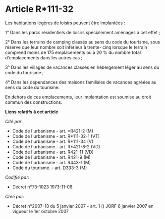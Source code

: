 # Article R*111-32

Les habitations légères de loisirs peuvent être implantées :

1° Dans les parcs résidentiels de loisirs spécialement aménagés à cet effet ;

2° Dans les terrains de camping classés au sens du code du tourisme, sous réserve que leur nombre soit inférieur à trente-
cinq lorsque le terrain comprend moins de 175 emplacements ou à 20 % du nombre total d'emplacements dans les autres cas ;

3° Dans les villages de vacances classés en hébergement léger au sens du code du tourisme ;

4° Dans les dépendances des maisons familiales de vacances agréées au sens du code du tourisme.

En dehors de ces emplacements, leur implantation est soumise au droit commun des constructions.

**Liens relatifs à cet article**

_Cité par_:

  - Code de l'urbanisme - art. *R421-2 (M)
  - Code de l'urbanisme - art. R*111-32-1 (VT)
  - Code de l'urbanisme - art. R*111-34 (V)
  - Code de l'urbanisme - art. R*421-8-2 (VD)
  - Code de l'urbanisme - art. R421-11 (VD)
  - Code de l'urbanisme - art. R421-9 (M)
  - Code de l'urbanisme - art. R443-1 (M)
  - Code du tourisme. - art. D333-3 (M)

_Codifié par_:

  - Décret n°73-1023 1973-11-08

_Créé par_:

  - Décret n°2007-18 du 5 janvier 2007 - art. 1 () JORF 6 janvier 2007 en vigueur le 1er octobre 2007
